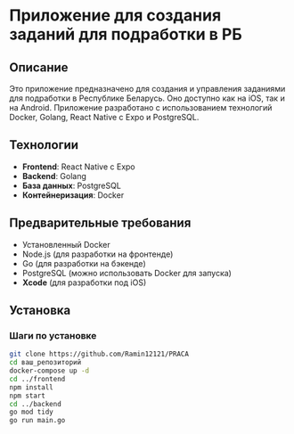 # Приложение для создания заданий для подработки в РБ

## Описание

Это приложение предназначено для создания и управления заданиями для подработки в Республике Беларусь. Оно доступно как на iOS, так и на Android. Приложение разработано с использованием технологий Docker, Golang, React Native с Expo и PostgreSQL.

## Технологии

- **Frontend**: React Native с Expo
- **Backend**: Golang
- **База данных**: PostgreSQL
- **Контейнеризация**: Docker

## Предварительные требования

- Установленный Docker
- Node.js (для разработки на фронтенде)
- Go (для разработки на бэкенде)
- PostgreSQL (можно использовать Docker для запуска)
- **Xcode** (для разработки под iOS)

## Установка

### Шаги по установке

```bash
git clone https://github.com/Ramin12121/PRACA
cd ваш_репозиторий
docker-compose up -d
cd ../frontend
npm install
npm start
cd ../backend
go mod tidy
go run main.go
